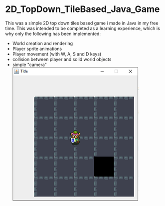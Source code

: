 # 2D_TopDown_TileBased_Java_Game
This was a simple 2D top down tiles based game i made in Java in my free time.
This was intended to be completed as a learning experience, which is why only the following has been implemented:
* World creation and rendering
* Player sprite animations
* Player movement (with W, A, S and D keys)
* collision between player and solid world objects
* simple "camera"
![Sample Image](\res\textures\2D_Game_Image.PNG)
